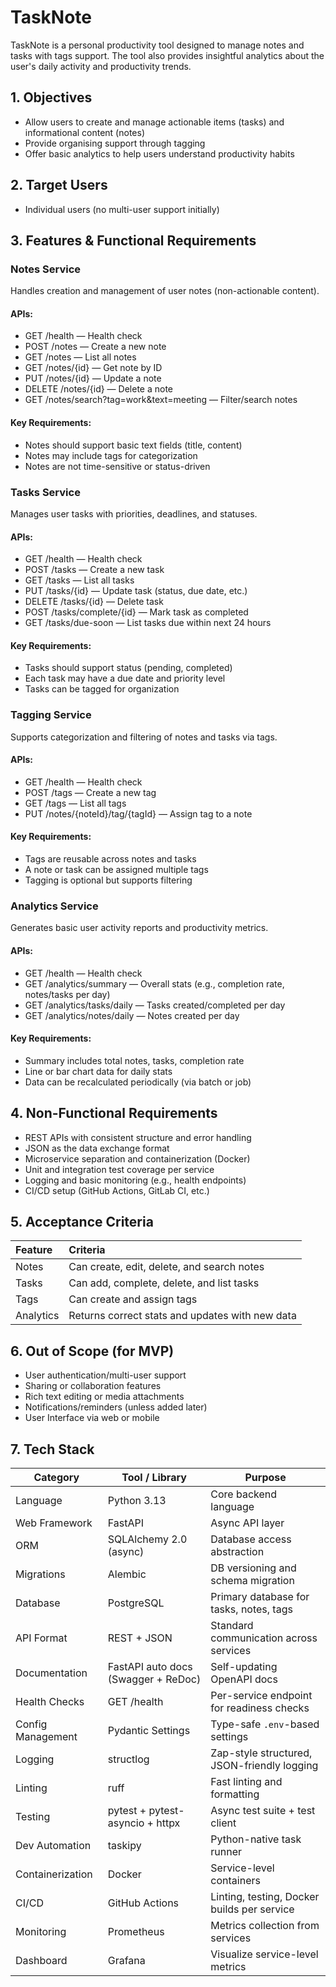# TaskNote

TaskNote is a personal productivity tool designed to manage notes and tasks with tags support. The tool also provides
insightful analytics about the user's daily activity and productivity trends.

## 1. Objectives

- Allow users to create and manage actionable items (tasks) and informational content (notes)
- Provide organising support through tagging
- Offer basic analytics to help users understand productivity habits

## 2. Target Users

- Individual users (no multi-user support initially)

## 3. Features & Functional Requirements

### Notes Service

Handles creation and management of user notes (non-actionable content).

#### APIs:

- GET /health — Health check
- POST /notes — Create a new note
- GET /notes — List all notes
- GET /notes/{id} — Get note by ID
- PUT /notes/{id} — Update a note
- DELETE /notes/{id} — Delete a note
- GET /notes/search?tag=work&text=meeting — Filter/search notes

#### Key Requirements:

- Notes should support basic text fields (title, content)
- Notes may include tags for categorization
- Notes are not time-sensitive or status-driven

### Tasks Service

Manages user tasks with priorities, deadlines, and statuses.

#### APIs:

- GET /health — Health check
- POST /tasks — Create a new task
- GET /tasks — List all tasks
- PUT /tasks/{id} — Update task (status, due date, etc.)
- DELETE /tasks/{id} — Delete task
- POST /tasks/complete/{id} — Mark task as completed
- GET /tasks/due-soon — List tasks due within next 24 hours

#### Key Requirements:

- Tasks should support status (pending, completed)
- Each task may have a due date and priority level
- Tasks can be tagged for organization

### Tagging Service

Supports categorization and filtering of notes and tasks via tags.

#### APIs:

- GET /health — Health check
- POST /tags — Create a new tag
- GET /tags — List all tags
- PUT /notes/{noteId}/tag/{tagId} — Assign tag to a note

#### Key Requirements:

- Tags are reusable across notes and tasks
- A note or task can be assigned multiple tags
- Tagging is optional but supports filtering

### Analytics Service

Generates basic user activity reports and productivity metrics.

#### APIs:

- GET /health — Health check
- GET /analytics/summary — Overall stats (e.g., completion rate, notes/tasks per day)
- GET /analytics/tasks/daily — Tasks created/completed per day
- GET /analytics/notes/daily — Notes created per day

#### Key Requirements:

- Summary includes total notes, tasks, completion rate
- Line or bar chart data for daily stats
- Data can be recalculated periodically (via batch or job)

## 4. Non-Functional Requirements

- REST APIs with consistent structure and error handling
- JSON as the data exchange format
- Microservice separation and containerization (Docker)
- Unit and integration test coverage per service
- Logging and basic monitoring (e.g., health endpoints)
- CI/CD setup (GitHub Actions, GitLab CI, etc.)

## 5. Acceptance Criteria

| Feature   | Criteria                                        |
|:----------|:------------------------------------------------|
| Notes     | Can create, edit, delete, and search notes      |
| Tasks     | Can add, complete, delete, and list tasks       |
| Tags      | Can create and assign tags                      |
| Analytics | Returns correct stats and updates with new data |

## 6. Out of Scope (for MVP)

- User authentication/multi-user support
- Sharing or collaboration features
- Rich text editing or media attachments
- Notifications/reminders (unless added later)
- User Interface via web or mobile

## 7. Tech Stack

| Category          | Tool / Library                      | Purpose                                     |
|-------------------|-------------------------------------|---------------------------------------------|
| Language          | Python 3.13                         | Core backend language                       |
| Web Framework     | FastAPI                             | Async API layer                             |
| ORM               | SQLAlchemy 2.0 (async)              | Database access abstraction                 |
| Migrations        | Alembic                             | DB versioning and schema migration          |
| Database          | PostgreSQL                          | Primary database for tasks, notes, tags     |
| API Format        | REST + JSON                         | Standard communication across services      |
| Documentation     | FastAPI auto docs (Swagger + ReDoc) | Self-updating OpenAPI docs                  |
| Health Checks     | GET /health                         | Per-service endpoint for readiness checks   |
| Config Management | Pydantic Settings                   | Type-safe `.env`-based settings             |
| Logging           | structlog                           | Zap-style structured, JSON-friendly logging |
| Linting           | ruff                                | Fast linting and formatting                 |
| Testing           | pytest + pytest-asyncio + httpx     | Async test suite + test client              |
| Dev Automation    | taskipy                             | Python-native task runner                   |
| Containerization  | Docker                              | Service-level containers                    |
| CI/CD             | GitHub Actions                      | Linting, testing, Docker builds per service |
| Monitoring        | Prometheus                          | Metrics collection from services            |
| Dashboard         | Grafana                             | Visualize service-level metrics             |

